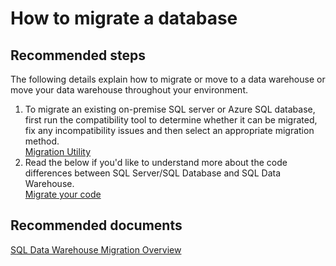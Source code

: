 <properties
	pageTitle="How to migrate a database"
	description="How to migrate a database"
	service="microsoft.sql"
	resource="servers"
	authors="kasparks"
	displayOrder="4"
	selfHelpType="resource"
	supportTopicIds=""
	resourceTags="datawarehouse"
	productPesIds=""
	cloudEnvironments="public"
/>

# How to migrate a database

## **Recommended steps**
The following details explain how to migrate or move to a data warehouse or move your data warehouse throughout your environment.

1. To migrate an existing on-premise SQL server or Azure SQL database, first run the compatibility tool to determine whether it can be migrated, fix any incompatibility issues and then select an appropriate migration method.<br>
[Migration Utility](https://azure.microsoft.com/documentation/articles/sql-data-warehouse-migrate-migration-utility/)
2. Read the below if you'd like to understand more about the code differences between SQL Server/SQL Database and SQL Data Warehouse.<br>
[Migrate your code](https://azure.microsoft.com/documentation/articles/sql-data-warehouse-migrate-code/)

## **Recommended documents**
[SQL Data Warehouse Migration Overview](https://azure.microsoft.com/documentation/articles/sql-data-warehouse-overview-migrate/)
